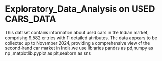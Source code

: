 # Exploratory_Data_Analysis on USED CARS_DATA
This dataset contains information about used cars in the Indian market, comprising 9,582 entries with 11 detailed attributes. The data appears to be collected up to November 2024, providing a comprehensive view of the second-hand car market in India.we use libraries pandas as pd,numpy as np ,matplotlib.pyplot as plt,seaborn as sns 
